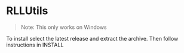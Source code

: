 # RLLUtils

> Note: This only works on Windows

To install select the latest release and extract the archive. Then follow instructions in INSTALL
